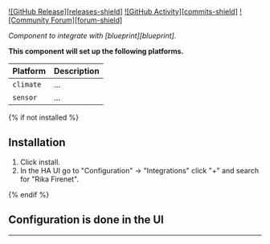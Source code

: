 [![GitHub Release][releases-shield]][releases]
[![GitHub Activity][commits-shield]][commits]
[![Community Forum][forum-shield]][forum]

_Component to integrate with [blueprint][blueprint]._

**This component will set up the following platforms.**

Platform | Description
-- | --
`climate` | ...
`sensor` | ...

{% if not installed %}
## Installation

1. Click install.
1. In the HA UI go to "Configuration" -> "Integrations" click "+" and search for "Rika Firenet".

{% endif %}

## Configuration is done in the UI

<!---->
***

[rika_firenet]: https://github.com/Fockaert/rika-firenet-custom-component
[commits]: https://github.com/Fockaert/rika-firenet-custom-component/commits/main
[forum]: https://community.home-assistant.io/
[releases]: https://github.com/Fockaert/rika-firenet-custom-component/releases
